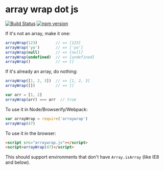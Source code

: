 array wrap dot js
=================
[![Build Status](https://travis-ci.org/EvanHahn/arraywrap.js.svg?branch=master)](https://travis-ci.org/EvanHahn/arraywrap.js)
[![npm version](https://badge.fury.io/js/arraywrap.svg)](http://badge.fury.io/js/arraywrap)

If it's not an array, make it one:

```js
arrayWrap(123)        // => [123]
arrayWrap('yo')       // => ['yo']
arrayWrap(null)       // => [null]
arrayWrap(undefined)  // => [undefined]
arrayWrap()           // => []
```

If it's already an array, do nothing:

```js
arrayWrap([1, 2, 3])  // => [1, 2, 3]
arrayWrap([])         // => []

var arr = [1, 2]
arrayWrap(arr) === arr  // true
```

To use it in Node/Browserify/Webpack:

```js
var arrayWrap = require('arraywrap')
arrayWrap(47)
```

To use it in the browser:

```html
<script src="arraywrap.js"></script>
<script>arrayWrap(47)</script>
```

This should support environments that don't have `Array.isArray` (like IE8 and below).
